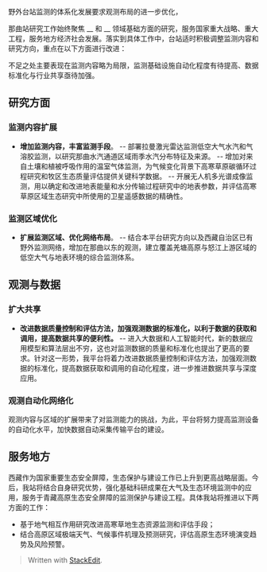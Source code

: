 野外台站监测的体系化发展要求观测布局的进一步优化，

那曲站研究工作始终聚焦 __ 和 __ 领域基础方面的研究，服务国家重大战略、重大工程，服务地方经济社会发展。落实到具体工作中，台站适时积极调整监测内容和研究方向，重点在以下方面进行改进：

不足之处主要表现在监测内容略为局限，监测基础设施自动化程度有待提高、数据标准化与行业共享亟待加强。
## 研究方面
### 监测内容扩展
- **增加监测内容，丰富监测手段**。
-- 部署拉曼激光雷达监测低空大气水汽和气溶胶监测，以研究那曲水汽通道区域雨季水汽分布特征及来源。
-- 增加对来自土壤和植被呼吸作用的温室气体监测，为气候变化背景下高寒草原碳循环过程研究和牧区生态质量评估提供关键科学数据。
-- 开展无人机多光谱成像监测，用以确定和改进地表能量和水分传输过程研究中的地表参数，并评估高寒草原区域生态研究中所使用的卫星遥感数据的精确性。
### 监测区域优化
- **扩展监测区域、优化网络布局**。
-- 结合本平台研究方向以及西藏自治区已有野外监测网络，增加在那曲以东的观测，建立覆盖羌塘高原与怒江上游区域的低空大气与地表环境的综合监测体系。
## 观测与数据
### 扩大共享
- **改进数据质量控制和评估方法，加强观测数据的标准化，以利于数据的获取和调用，提高数据共享的便利性。**
-- 进入大数据和人工智能时代，新的数据应用模型和算法层出不穷，这也对监测数据的质量和标准化也提出了更高的要求。针对这一形势，我平台将着力改进数据质量控制和评估方法，加强观测数据的标准化，提高数据获取和调用的自动化程度，进一步推进数据共享与深度应用。
### 观测自动化网络化
观测内容与区域的扩展带来了对监测能力的挑战，为此，平台将努力提高监测设备的自动化水平，加快数据自动采集传输平台的建设。
## 服务地方

西藏作为国家重要生态安全屏障，生态保护与建设工作已上升到更高战略层面。今后，我站将结合自身研究优势，强化基础科研成果在大气及生态环境监测中的应用，服务于青藏高原生态安全屏障的监测保护与建设工程。具体我站将推进以下两方面的工作：
- 基于地气相互作用研究改进高寒草地生态资源监测和评估手段；
- 结合高原区域极端天气、气候事件机理及预测研究，评估高原生态环境演变趋势及风险预警。

> Written with [StackEdit](https://stackedit.io/).
<!--stackedit_data:
eyJoaXN0b3J5IjpbLTU5NzUyNjY3MiwtNjM2MjEzNzgxLC02NT
E5NjUxNTEsLTQxMzgxMzcyNiw2MDg3MTkyMjEsMTMxNjk4Nzgz
MiwxNTQzMTc4NDQ5LDIwMTU4NjQ0NTUsMTY4Mzc4NjcyMCwtMT
YzMzEwNjQyOCwtMjMzNzE3MTA5LC00Mjc0NzAwMjAsMzgxNzM5
OTYxLC05MjY2MjM5NTQsMjA4NzEzMTY3NywyNzUzNDkwNzcsLT
k2OTYwMDE0MywtMzU1NjExMDU3LC0xMTkxMTMxMzU5LDE3OTY0
OTU2MzhdfQ==
-->